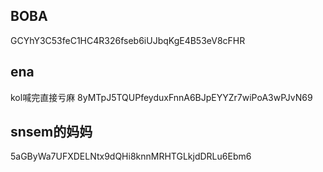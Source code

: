 ## BOBA

GCYhY3C53feC1HC4R326fseb6iUJbqKgE4B53eV8cFHR

## ena

kol喊完直接亏麻
8yMTpJ5TQUPfeyduxFnnA6BJpEYYZr7wiPoA3wPJvN69

## snsem的妈妈

5aGByWa7UFXDELNtx9dQHi8knnMRHTGLkjdDRLu6Ebm6